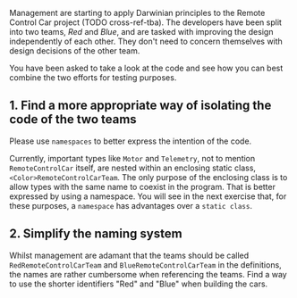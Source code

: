 Management are starting to apply Darwinian principles to the Remote Control Car project (TODO cross-ref-tba). The developers have been split into two teams, _Red_ and _Blue_, and are tasked with improving the design independently of each other. They don't need to concern themselves with design decisions of the other team.

You have been asked to take a look at the code and see how you can best combine the two efforts for testing purposes.

## 1. Find a more appropriate way of isolating the code of the two teams

Please use `namespaces` to better express the intention of the code.

Currently, important types like `Motor` and `Telemetry`, not to mention `RemoteControlCar` itself, are nested within an enclosing static class, `<Color>RemoteControlCarTeam`. The only purpose of the enclosing class is to allow types with the same name to coexist in the program. That is better expressed by using a namespace. You will see in the next exercise that, for these purposes, a `namespace` has advantages over a `static class`.

## 2. Simplify the naming system

Whilst management are adamant that the teams should be called `RedRemoteControlCarTeam` and `BlueRemoteControlCarTeam` in the definitions, the names are rather cumbersome when referencing the teams. Find a way to use the shorter identifiers "Red" and "Blue" when building the cars.
